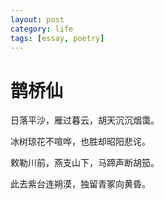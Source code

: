 ```yaml
---
layout: post
category: life
tags: [essay, poetry]
---
```


鹊桥仙
===

日落平沙，雁过暮云，胡天沉沉烟霭。

冰树琼花不喧哗，也胜却昭阳悲诧。

 

 敕勒川前，燕支山下，马蹄声断胡笳。

 此去紫台连朔漠，独留青冢向黄昏。
